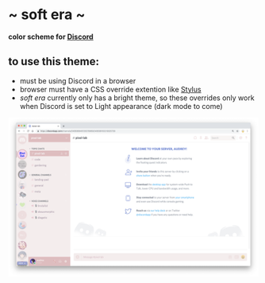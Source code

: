 # \~ soft era \~

**color scheme for [Discord](https://discordapp.com/)**

## to use this theme:

- must be using Discord in a browser
- browser must have a CSS override extention like [Stylus](https://add0n.com/stylus.html)
- *soft era* currently only has a bright theme, so these overrides only work when Discord is set to Light appearance (dark mode to come)

![screenshot](screenshot.png)
